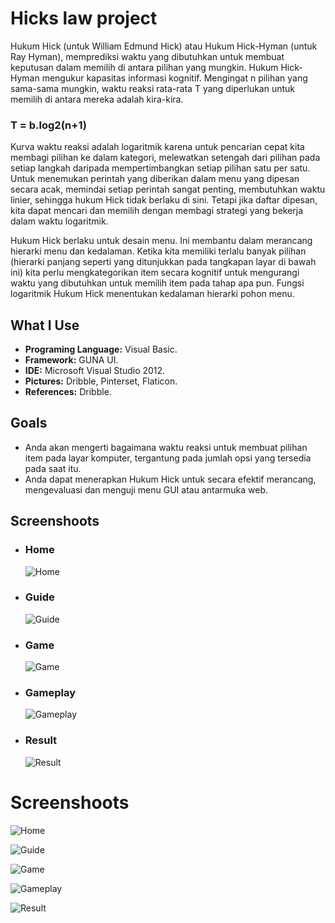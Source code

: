 # Hicks law project

<p>Hukum Hick (untuk William Edmund Hick) atau Hukum Hick-Hyman  (untuk Ray Hyman), memprediksi waktu yang dibutuhkan untuk membuat keputusan dalam memilih di antara pilihan yang mungkin. Hukum Hick-Hyman mengukur kapasitas informasi kognitif. Mengingat  n  pilihan yang sama-sama mungkin, waktu reaksi rata-rata  T yang diperlukan untuk memilih di antara mereka adalah kira-kira.</p>
<h3><b>T = b.log2(n+1)</b></h3>
<p>Kurva waktu reaksi adalah logaritmik karena untuk pencarian cepat kita membagi pilihan ke dalam kategori, melewatkan setengah dari pilihan pada setiap langkah daripada mempertimbangkan setiap pilihan satu per satu. Untuk menemukan perintah yang diberikan dalam menu yang dipesan secara acak, memindai setiap perintah sangat penting, membutuhkan waktu linier, sehingga hukum Hick tidak berlaku di sini. Tetapi jika daftar dipesan, kita dapat mencari dan memilih dengan membagi strategi yang bekerja dalam waktu logaritmik.</p>
<p>Hukum Hick berlaku untuk desain menu. Ini membantu dalam merancang hierarki menu dan kedalaman. Ketika kita memiliki terlalu banyak pilihan (hierarki panjang seperti yang ditunjukkan pada tangkapan layar di bawah ini) kita perlu mengkategorikan item secara kognitif untuk mengurangi waktu yang dibutuhkan untuk memilih item pada tahap apa pun. Fungsi logaritmik Hukum Hick menentukan kedalaman hierarki pohon menu.</p>

<h2>What I Use</h2>
<ul>
    <li><b>Programing Language:</b> Visual Basic.</li>
    <li><b>Framework:</b> GUNA UI.</li>
    <li><b>IDE:</b> Microsoft Visual Studio 2012.</li>
    <li><b>Pictures:</b> Dribble, Pinterset, Flaticon.</li>
    <li><b>References:</b> Dribble.</li>
</ul>

<h2>Goals</h2>
<ul>
    <li>Anda akan mengerti bagaimana waktu reaksi untuk membuat pilihan item pada layar komputer, tergantung pada jumlah opsi yang tersedia pada saat itu.</li>
    <li>Anda dapat menerapkan Hukum Hick untuk secara efektif merancang, mengevaluasi dan menguji menu GUI atau antarmuka web.</li>
</ul>

<h2>Screenshoots</h2>
<ul>
    <li>
        <h3>Home</h3>
        <img src="https://user-images.githubusercontent.com/84588706/152720377-f600cdc0-1989-40c8-8384-cc2d78e0af4c.jpg"
            alt="Home">
    </li>
    <li>
        <h3>Guide</h3>
        <img src="https://user-images.githubusercontent.com/84588706/152720409-4e60ab1d-2519-43fc-a10a-1bce93cafb60.jpg"
            alt="Guide">
    </li>
    <li>
        <h3>Game</h3>
        <img src="https://user-images.githubusercontent.com/84588706/152720426-887c7bdc-2047-4c16-b789-3ffeb67fc3f9.jpg"
            alt="Game">
    </li>
    <li>
        <h3>Gameplay</h3>
        <img src="https://user-images.githubusercontent.com/84588706/152720442-530e5bb7-44b7-45ae-8b3b-aada6631267b.jpg"
            alt="Gameplay">
    </li>
    <li>
        <h3>Result</h3>
        <img src="https://user-images.githubusercontent.com/84588706/152720465-a805d010-22ad-4e30-9243-4bcd2dba3f95.jpg"
            alt="Result">
    </li>
</ul>


# Screenshoots
![Home](https://user-images.githubusercontent.com/84588706/152720377-f600cdc0-1989-40c8-8384-cc2d78e0af4c.jpg)

![Guide](https://user-images.githubusercontent.com/84588706/152720409-4e60ab1d-2519-43fc-a10a-1bce93cafb60.jpg)

![Game](https://user-images.githubusercontent.com/84588706/152720426-887c7bdc-2047-4c16-b789-3ffeb67fc3f9.jpg)

![Gameplay](https://user-images.githubusercontent.com/84588706/152720442-530e5bb7-44b7-45ae-8b3b-aada6631267b.jpg)

![Result](https://user-images.githubusercontent.com/84588706/152720465-a805d010-22ad-4e30-9243-4bcd2dba3f95.jpg)
